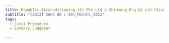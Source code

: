```yaml
---
title: Republic Airconditioning (S) Pte Ltd v Shinsung Eng Co Ltd (Singapore Branch)
subtitle: "[2012] SGHC 46 / 06\_March\_2012"
tags:
  - Civil Procedure
  - Summary Judgment

---
```


